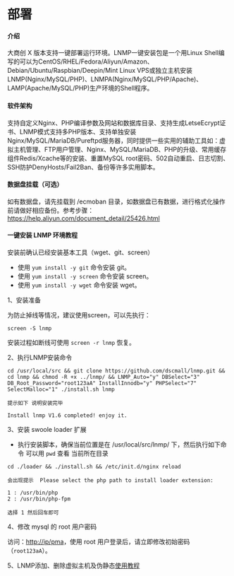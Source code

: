 # 部署

#### 介绍

大商创 X 版本支持一键部署运行环境。LNMP一键安装包是一个用Linux Shell编写的可以为CentOS/RHEL/Fedora/Aliyun/Amazon、Debian/Ubuntu/Raspbian/Deepin/Mint Linux VPS或独立主机安装LNMP(Nginx/MySQL/PHP)、LNMPA(Nginx/MySQL/PHP/Apache)、LAMP(Apache/MySQL/PHP)生产环境的Shell程序。

#### 软件架构

支持自定义Nginx、PHP编译参数及网站和数据库目录、支持生成LetseEcrypt证书、LNMP模式支持多PHP版本、支持单独安装Nginx/MySQL/MariaDB/Pureftpd服务器，同时提供一些实用的辅助工具如：虚拟主机管理、FTP用户管理、Nginx、MySQL/MariaDB、PHP的升级、常用缓存组件Redis/Xcache等的安装、重置MySQL root密码、502自动重启、日志切割、SSH防护DenyHosts/Fail2Ban、备份等许多实用脚本。

#### 数据盘挂载（可选）

如有数据盘，请先挂载到 /ecmoban 目录，如数据盘已有数据，进行格式化操作前请做好相应备份。参考步骤：https://help.aliyun.com/document_detail/25426.html

#### 一键安装 LNMP 环境教程

安装前确认已经安装基本工具（wget、git、screen）

- 使用 `yum install -y git` 命令安装 git。 
- 使用 `yum install -y screen` 命令安装 screen。 
- 使用 `yum install -y wget` 命令安装 wget。 

1、安装准备

为防止掉线等情况，建议使用screen，可以先执行：

```
screen -S lnmp
```

安装过程如断线可使用 `screen -r lnmp` 恢复。

2、执行LNMP安装命令

```
cd /usr/local/src && git clone https://github.com/dscmall/lnmp.git && cd lnmp && chmod -R +x ../lnmp/ && LNMP_Auto="y" DBSelect="3" DB_Root_Password="root123aA" InstallInnodb="y" PHPSelect="7" SelectMalloc="1" ./install.sh lnmp
```

```
提示如下 说明安装完毕 

Install lnmp V1.6 completed! enjoy it.
```

3、安装 swoole loader 扩展

- 执行安装脚本，确保当前位置是在 /usr/local/src/lnmp/ 下，然后执行如下命令 可以用 `pwd` 查看 当前所在目录

```
cd ./loader && ./install.sh && /etc/init.d/nginx reload

会出现提示  Please select the php path to install loader extension:

1 : /usr/bin/php
2 : /usr/bin/php-fpm

选择 1 然后回车即可 
```

4、修改 mysql 的 root 用户密码

访问：[http://ip/pma](http://ip/pma)，使用 root 用户登录后，请立即修改初始密码（`root123aA`）。

5、LNMP添加、删除虚拟主机及伪静态[使用教程](https://lnmp.org/faq/lnmp-vhost-add-howto.html)
